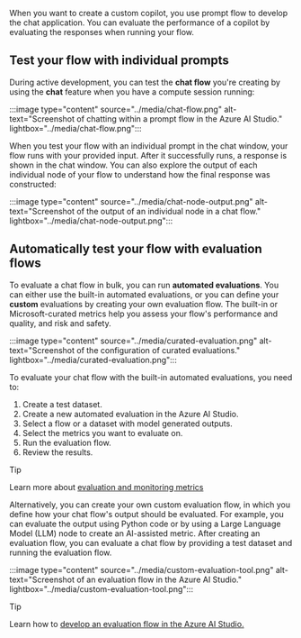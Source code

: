 When you want to create a custom copilot, you use prompt flow to develop the chat application. You can evaluate the performance of a copilot by evaluating the responses when running your flow.

## Test your flow with individual prompts

During active development, you can test the **chat flow** you're creating by using the **chat** feature when you have a compute session running:

:::image type="content" source="../media/chat-flow.png" alt-text="Screenshot of chatting within a prompt flow in the Azure AI Studio." lightbox="../media/chat-flow.png":::

When you test your flow with an individual prompt in the chat window, your flow runs with your provided input. After it successfully runs, a response is shown in the chat window. You can also explore the output of each individual node of your flow to understand how the final response was constructed:

:::image type="content" source="../media/chat-node-output.png" alt-text="Screenshot of the output of an individual node in a chat flow." lightbox="../media/chat-node-output.png":::

## Automatically test your flow with evaluation flows

To evaluate a chat flow in bulk, you can run **automated evaluations**. You can either use the built-in automated evaluations, or you can define your **custom** evaluations by creating your own evaluation flow. The built-in or Microsoft-curated metrics help you assess your flow's performance and quality, and risk and safety.

:::image type="content" source="../media/curated-evaluation.png" alt-text="Screenshot of the configuration of curated evaluations." lightbox="../media/curated-evaluation.png":::

To evaluate your chat flow with the built-in automated evaluations, you need to:

1. Create a test dataset.
1. Create a new automated evaluation in the Azure AI Studio.
1. Select a flow or a dataset with model generated outputs.
1. Select the metrics you want to evaluate on.
1. Run the evaluation flow.
1. Review the results.

> [!Tip]
> Learn more about [evaluation and monitoring metrics](/azure/ai-studio/concepts/evaluation-metrics-built-in?azure-portal=true)

Alternatively, you can create your own custom evaluation flow, in which you define how your chat flow's output should be evaluated. For example, you can evaluate the output using Python code or by using a Large Language Model (LLM) node to create an AI-assisted metric. After creating an evaluation flow, you can evaluate a chat flow by providing a test dataset and running the evaluation flow.

:::image type="content" source="../media/custom-evaluation-tool.png" alt-text="Screenshot of an evaluation flow in the Azure AI Studio." lightbox="../media/custom-evaluation-tool.png":::

> [!Tip]
> Learn how to [develop an evaluation flow in the Azure AI Studio.](/azure/ai-studio/how-to/flow-develop-evaluation?azure-portal=true)
